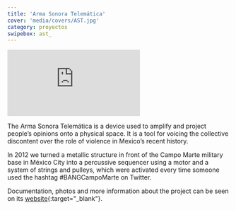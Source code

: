 ```yaml
---
title: 'Arma Sonora Telemática'
cover: 'media/covers/AST.jpg'
category: proyectos
swipebox: ast_
---
```

<div class="video-wrapper video-wrapper-16x9">
  <iframe src="https://player.vimeo.com/video/46611303?byline=0&amp;portrait=0" frameborder="0" allowfullscreen="allowfullscreen"></iframe>
</div>

The Arma Sonora Telemática is a device used to amplify and project people’s opinions onto a physical space. It is a tool for voicing the collective discontent over the role of violence in Mexico’s recent history.

In 2012 we turned a metallic structure in front of the Campo Marte military base in México City into a percussive sequencer using a motor and a system of strings and pulleys, which were activated every time someone used the hashtag #BANGCampoMarte on Twitter.

Documentation, photos and more information about the project can be seen on its [website](http://astrovandalistas.cc/ast/){:target="_blank"}.
